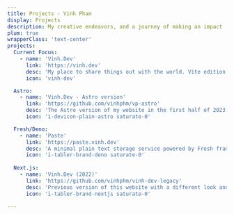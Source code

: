 ```yaml
---
title: Projects - Vinh Pham
display: Projects
description: My creative endeavors, and a journey of making an impact
plum: true
wrapperClass: 'text-center'
projects:
  Current Focus:
    - name: 'Vinh.Dev'
      link: 'https://vinh.dev'
      desc: 'My place to share things out with the world. Vite edition.'
      icon: 'vinh-dev'

  Astro:
    - name: 'Vinh.Dev - Astro version'
      link: 'https://github.com/vinhphm/vp-astro'
      desc: 'The Astro version of my website in the first half of 2023'
      icon: 'i-devicon-plain-astro saturate-0'

  Fresh/Deno:
    - name: 'Paste'
      link: 'https://paste.vinh.dev'
      desc: 'A minimal plain text storage service powered by Fresh framework, Deno, and Supabase'
      icon: 'i-tabler-brand-deno saturate-0'
      
  Next.js:
    - name: 'Vinh.Dev (2022)'
      link: 'https://github.com/vinhphm/vinh-dev-legacy'
      desc: 'Previous version of this website with a different look and feel. This is also the first version I use Next.js and Tailwind CSS'
      icon: 'i-tabler-brand-nextjs saturate-0'

---
```


<!-- @layout-full-width -->

<ListProjects :projects="frontmatter.projects" />

